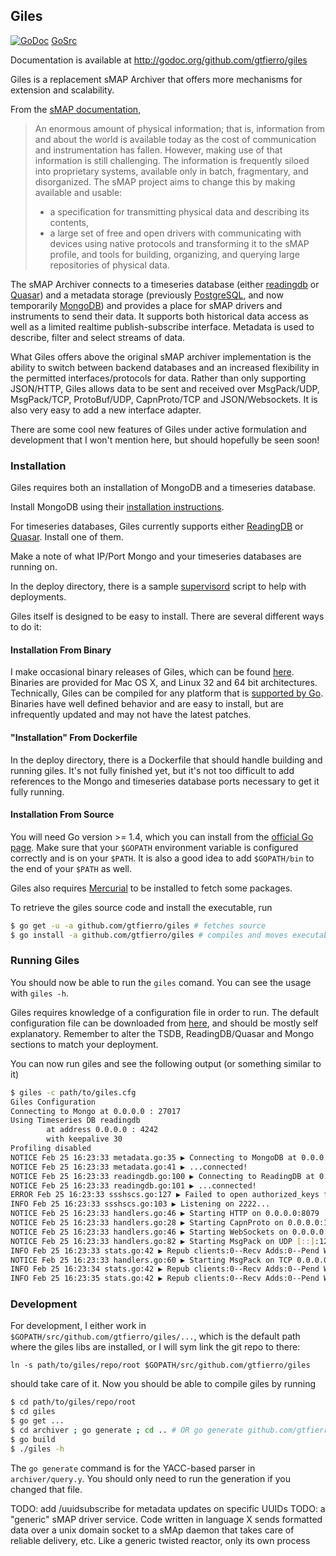 ## Giles

[![GoDoc](https://godoc.org/github.com/gtfierro/giles?status.svg)](https://godoc.org/github.com/gtfierro/giles) [GoSrc](https://sourcegraph.com/github.com/gtfierro/giles)

Documentation is available at http://godoc.org/github.com/gtfierro/giles 

Giles is a replacement sMAP Archiver that offers more mechanisms for extension and scalability.

From the [sMAP documentation](http://pythonhosted.org/Smap/en/2.0/),
<blockquote>

An enormous amount of physical information; that is, information from and about
the world is available today as the cost of communication and instrumentation
has fallen. However, making use of that information is still challenging. The
information is frequently siloed into proprietary systems, available only in
batch, fragmentary, and disorganized. The sMAP project aims to change this by
making available and usable:

<ul>
<li>a specification for transmitting physical data and describing its contents,</li>
<li>a large set of free and open drivers with communicating with devices using
  native protocols and transforming it to the sMAP profile, and tools for
  building, organizing, and querying large repositories of physical data.</li>
</ul>
</blockquote>

The sMAP Archiver connects to a timeseries database (either
[readingdb](https://github.com/SoftwareDefinedBuildings/readingdb/tree/adaptive)
or [Quasar](https://github.com/SoftwareDefinedBuildings/quasar)) and a metadata
storage (previously [PostgreSQL](http://www.postgresql.org/), and now
temporarily [MongoDB](http://www.mongodb.org/)) and provides a place for sMAP
drivers and instruments to send their data. It supports both historical data
access as well as a limited realtime publish-subscribe interface. Metadata is
used to describe, filter and select streams of data.

What Giles offers above the original sMAP archiver implementation is the
ability to switch between backend databases and an increased flexibility in the
permitted interfaces/protocols for data. Rather than only supporting JSON/HTTP,
Giles allows data to be sent and received over MsgPack/UDP, MsgPack/TCP,
ProtoBuf/UDP, CapnProto/TCP and JSON/Websockets. It is also very easy to add a
new interface adapter.

There are some cool new features of Giles under active formulation and
development that I won't mention here, but should hopefully be seen soon!

### Installation

Giles requires both an installation of MongoDB and a timeseries database.

Install MongoDB using their [installation instructions](http://docs.mongodb.org/manual/installation/).

For timeseries databases, Giles currently supports either
[ReadingDB](https://github.com/SoftwareDefinedBuildings/readingdb/tree/adaptive)
or [Quasar](https://github.com/SoftwareDefinedBuildings/quasar). Install one of them.

Make a note of what IP/Port Mongo and your timeseries databases are running on.

In the deploy directory, there is a sample [supervisord](http://supervisord.org/) script to help
with deployments.

Giles itself is designed to be easy to install. There are several different ways to do it:

#### Installation From Binary

I make occasional binary releases of Giles, which can be found
[here](https://github.com/gtfierro/giles/releases). Binaries are provided for
Mac OS X, and Linux 32 and 64 bit architectures. Technically, Giles can be
compiled for any platform that is [supported by
Go](https://golang.org/doc/install). Binaries have well defined behavior and
are easy to install, but are infrequently updated and may not have the latest
patches.

#### "Installation" From Dockerfile

In the deploy directory, there is a Dockerfile that should handle building and running giles.
It's not fully finished yet, but it's not too difficult to add references to the Mongo and timeseries
database ports necessary to get it fully running.

#### Installation From Source

You will need Go version >= 1.4, which you can install from the [official Go page](https://golang.org/doc/install).
Make sure that your `$GOPATH` environment variable is configured correctly and is on your `$PATH`. It is also
a good idea to add `$GOPATH/bin` to the end of your `$PATH` as well.

Giles also requires [Mercurial](http://mercurial.selenic.com/downloads) to be installed to fetch some packages.

To retrieve the giles source code and install the executable, run

```bash
$ go get -u -a github.com/gtfierro/giles # fetches source
$ go install -a github.com/gtfierro/giles # compiles and moves executable into $PATH
```

### Running Giles

You should now be able to run the `giles` comand. You can see the usage with `giles -h`.

Giles requires knowledge of a configuration file in order to run. The default
configuration file can be downloaded from
[here](https://raw.githubusercontent.com/gtfierro/giles/master/giles.cfg), and
should be mostly self explanatory. Remember to alter the TSDB, ReadingDB/Quasar and Mongo
sections to match your deployment.

You can now run giles and see the following output (or something similar to it)

```bash
$ giles -c path/to/giles.cfg
Giles Configuration
Connecting to Mongo at 0.0.0.0 : 27017
Using Timeseries DB readingdb
        at address 0.0.0.0 : 4242
        with keepalive 30
Profiling disabled
NOTICE Feb 25 16:23:33 metadata.go:35 ▶ Connecting to MongoDB at 0.0.0.0:27017...
NOTICE Feb 25 16:23:33 metadata.go:41 ▶ ...connected!
NOTICE Feb 25 16:23:33 readingdb.go:100 ▶ Connecting to ReadingDB at 0.0.0.0:4242...
NOTICE Feb 25 16:23:33 readingdb.go:101 ▶ ...connected!
ERROR Feb 25 16:23:33 ssshscs.go:127 ▶ Failed to open authorized_keys file (open /home/gabe/.ssh/authorized_keys: no such file or directory)
INFO Feb 25 16:23:33 ssshscs.go:103 ▶ Listening on 2222...
NOTICE Feb 25 16:23:33 handlers.go:46 ▶ Starting HTTP on 0.0.0.0:8079
NOTICE Feb 25 16:23:33 handlers.go:28 ▶ Starting CapnProto on 0.0.0.0:1235
NOTICE Feb 25 16:23:33 handlers.go:46 ▶ Starting WebSockets on 0.0.0.0:1234
NOTICE Feb 25 16:23:33 handlers.go:82 ▶ Starting MsgPack on UDP [::]:1236
INFO Feb 25 16:23:33 stats.go:42 ▶ Repub clients:0--Recv Adds:0--Pend Write:0--Live Conn:0
NOTICE Feb 25 16:23:33 handlers.go:60 ▶ Starting MsgPack on TCP 0.0.0.0:1236
INFO Feb 25 16:23:34 stats.go:42 ▶ Repub clients:0--Recv Adds:0--Pend Write:0--Live Conn:0
INFO Feb 25 16:23:35 stats.go:42 ▶ Repub clients:0--Recv Adds:0--Pend Write:0--Live Conn:0
```

### Development

For development, I either work in `$GOPATH/src/github.com/gtfierro/giles/...`, which is the default
path where the giles libs are installed, or I will sym link the git repo to there:

```
ln -s path/to/giles/repo/root $GOPATH/src/github.com/gtfierro/giles
```

should take care of it. Now you should be able to compile giles by running

```bash
$ cd path/to/giles/repo/root
$ cd giles
$ go get ...
$ cd archiver ; go generate ; cd .. # OR go generate github.com/gtfierro/giles/archiver
$ go build
$ ./giles -h
```

The `go generate` command is for the YACC-based parser in `archiver/query.y`. You should only need
to run the generation if you changed that file.

TODO: add /uuidsubscribe for metadata updates on specific UUIDs
TODO: a "generic" sMAP driver service. Code written in language X sends formatted data over a unix domain socket
to a sMAp daemon that takes care of reliable delivery, etc. Like a generic twisted reactor, only its own process
